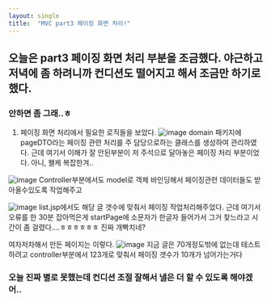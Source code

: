 ```yaml
---
layout: single
title:  "MVC part3 페이징 화면 처리!"
---
```


## 오늘은 part3 페이징 화면 처리 부분을 조금했다. 야근하고 저녁에 좀 하려니까 컨디션도 떨어지고 해서 조금만 하기로 했다.
### 안하면 좀 그래..ㅎ

1. 페이징 화면 처리에서 필요한 로직들을 보았다.
![image](https://user-images.githubusercontent.com/82017472/221567845-6781e3e4-5ec6-44fe-bc4e-2b28e050aaef.png)
domain 패키지에 pageDTO라는 페이징 관련 처리를 주 담당으로하는 클래스를 생성하여 관리하였다.
근데 여기서 이해가 잘 안된부분이 저 주석으로 달아놓은 페이징 처리 부분이었다.
아니, 왤케 복잡한겨..

![image](https://user-images.githubusercontent.com/82017472/221568146-8d1eaaa3-7f99-4799-b1e7-c5e44bd9ed7c.png)
Controller부분에서도 model로 객체 바인딩해서 페이징관련 데이터들도 받아올수있도록 작업해주고

![image](https://user-images.githubusercontent.com/82017472/221568332-64dfe994-a375-4050-971d-a57692a30495.png)
list.jsp에서도 해당 글 갯수에 맞춰서 페이징 작업처리해주었다. 근데 여기서 오류를 한 30분 잡아먹은게 startPage에 소문자가 한글자 들어가서
그거 찾느라고 시간이 좀 걸렸다....ㅎㅎㅎㅎㅎㅎ 진짜 개빡치네?

여차저차해서 만든 페이지는 이렇다.
![image](https://user-images.githubusercontent.com/82017472/221568772-515eab0a-820c-44f3-877d-03a3c220dd87.png)
지금 글은 70개정도밖에 없는데 테스트하려고 controller부분에서 123개로 맞춰서 페이징 갯수가 10개가 넘어가는거다

### 오늘 진짜 별로 못했는데 컨디션 조절 잘해서 낼은 더 할 수 있도록 해야겠어..
